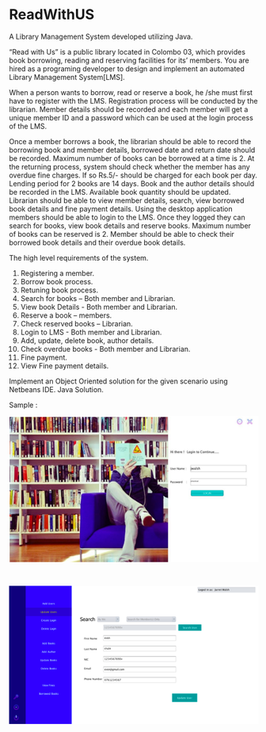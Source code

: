 # ReadWithUS

A Library Management System developed utilizing Java.  

“Read with Us” is a public library located in Colombo 03, which provides book borrowing, reading and
reserving facilities for its’ members. You are hired as a programing developer to design and implement
an automated Library Management System[LMS].

When a person wants to borrow, read or reserve a book, he /she must first have to register with the
LMS. Registration process will be conducted by the librarian. Member details should be recorded and
each member will get a unique member ID and a password which can be used at the login process of
the LMS.

Once a member borrows a book, the librarian should be able to record the borrowing book and
member details, borrowed date and return date should be recorded. Maximum number of books can
be borrowed at a time is 2. At the returning process, system should check whether the member has
any overdue fine charges. If so Rs.5/- should be charged for each book per day. Lending period for 2
books are 14 days.
Book and the author details should be recorded in the LMS. Available book quantity should be
updated. Librarian should be able to view member details, search, view borrowed book details and
fine payment details.
Using the desktop application members should be able to login to the LMS. Once they logged they can
search for books, view book details and reserve books. Maximum number of books can be reserved is
2. Member should be able to check their borrowed book details and their overdue book details.

The high level requirements of the system.
1. Registering a member.
2. Borrow book process.
3. Retuning book process.
4. Search for books – Both member and Librarian.
5. View book Details - Both member and Librarian.
6. Reserve a book – members.
7. Check reserved books – Librarian.
8. Login to LMS - Both member and Librarian.
9. Add, update, delete book, author details.
10. Check overdue books - Both member and Librarian.
11. Fine payment.
12. View Fine payment details.

Implement an Object Oriented solution for the given scenario using Netbeans IDE. Java
Solution.

Sample : 

<p>
    <img src="https://raw.githubusercontent.com/bpdesilva/ReadWithUS/master/Sample/Login.png"/>
</p>

<br />

<p>
    <img src="https://raw.githubusercontent.com/bpdesilva/ReadWithUS/master/Sample/Normal.png"/>
</p>
